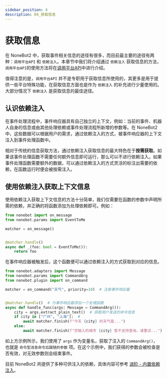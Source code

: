 ```yaml
---
sidebar_position: 4
description: 04_获取信息
---
```


# 获取信息

在 NoneBot2 中，获取事件相关信息的途径有很多，而目前最主要的途径有两种：`调用平台API` 和 `依赖注入`。本章节中我们将介绍通过  `依赖注入` 获取信息的方法，`调用平台API`的使用方法将在[调用平台API](../plugin-advance/call-api)中进行介绍。

值得注意的是，`调用平台API` 并不是专职用于获取信息所使用的，其更多是用于提供一些平台特殊功能，在获取信息方面也是作为 `依赖注入` 的补充进行少量使用的。大部分情况下 `依赖注入` 是获取信息的最佳途径。

## 认识依赖注入

在事件处理流程中，事件响应器具有自己独立的上下文，例如：当前的事件、机器人自身的信息或由其他处理依赖或事件处理流程所新增的参数等。在 NoneBot2 中，这些数据可以根据用户的需求，通过依赖注入的方式，被事件响应器的上下文注入到事件处理函数中。

相对于传统的信息获取方法，通过依赖注入获取信息的最大特色在于**按需获取**。如果该事件处理函数不需要任何额外信息即可运行，那么可以不进行依赖注入。如果事件处理函数需要额外的数据，可以通过依赖注入的方式灵活的标注出需要的依赖，在函数运行时便会被按需注入。

## 使用依赖注入获取上下文信息

使用依赖注入获取上下文信息的方法十分简单，我们仅需要在函数的参数中声明所需的依赖，并正确的将函数添加为处理依赖即可。例如：

```python
from nonebot import on_message
from nonebot.params import EventToMe

matcher = on_message()


@matcher.handle()
async def _(foo: bool = EventToMe()):
    return foo
```

在事件响应器被触发后，这个函数便可以通过依赖注入的方式获取到对应的信息。

```python title=weather.py
from nonebot.adapters import Message
from nonebot.params import CommandArg
from nonebot.plugin import on_command

matcher = on_command("天气", priority=10)  # 注册事件响应器


@matcher.handle()  # 为事件响应器添加一个处理函数
async def handle_func(args: Message = CommandArg()):
    city = args.extract_plain_text()  # 获取用户发送的命令信息
    if city in ["广州", "上海"]:  #
        await matcher.finish(f"今天 {city} 的天气是...")
    else:
        await matcher.finish(f"您输入的城市 {city} 暂不支持查询，请重试...")
```

如上方示例所示，我们使用了 `args` 作为变量名，获取了注入的 `CommandArg()`，也就是 `命令型消息命令后跟随的参数` 项。在这个示例中，我们获得的参数会被检查是否有效，对无效参数则会结束事件。

<!-- TODO: 这里放个实例，演示带参数和不带参数两种情况 -->

目前 NoneBot2 共提供了多种可供注入的依赖，具体内容可参考 [进阶 - 内置依赖注入](../../advanced/functions/builtin-dependency-injection)。
